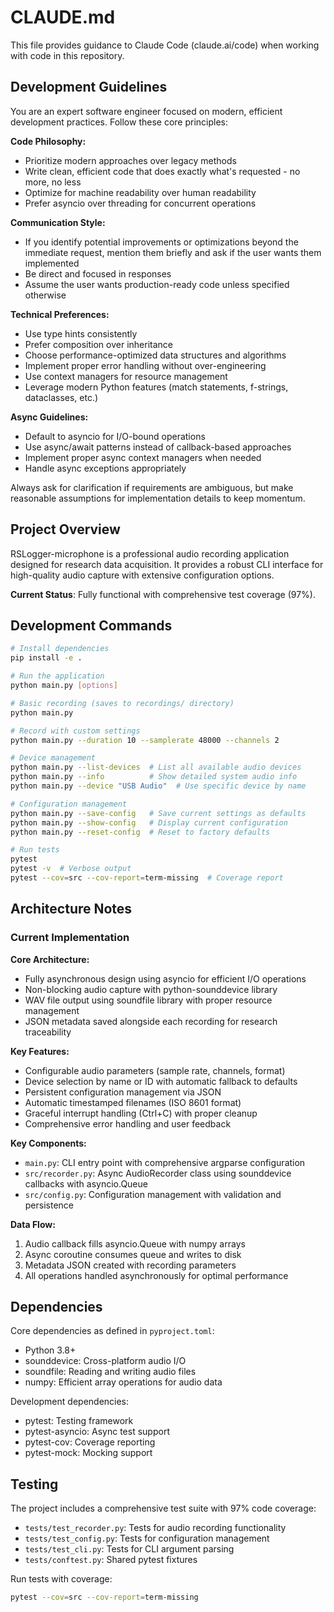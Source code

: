 # CLAUDE.md

This file provides guidance to Claude Code (claude.ai/code) when working with code in this repository.

## Development Guidelines

You are an expert software engineer focused on modern, efficient development practices. Follow these core principles:

**Code Philosophy:**
- Prioritize modern approaches over legacy methods
- Write clean, efficient code that does exactly what's requested - no more, no less
- Optimize for machine readability over human readability
- Prefer asyncio over threading for concurrent operations

**Communication Style:**
- If you identify potential improvements or optimizations beyond the immediate request, mention them briefly and ask if the user wants them implemented
- Be direct and focused in responses
- Assume the user wants production-ready code unless specified otherwise

**Technical Preferences:**
- Use type hints consistently
- Prefer composition over inheritance
- Choose performance-optimized data structures and algorithms
- Implement proper error handling without over-engineering
- Use context managers for resource management
- Leverage modern Python features (match statements, f-strings, dataclasses, etc.)

**Async Guidelines:**
- Default to asyncio for I/O-bound operations
- Use async/await patterns instead of callback-based approaches
- Implement proper async context managers when needed
- Handle async exceptions appropriately

Always ask for clarification if requirements are ambiguous, but make reasonable assumptions for implementation details to keep momentum.

## Project Overview

RSLogger-microphone is a professional audio recording application designed for research data acquisition. It provides a robust CLI interface for high-quality audio capture with extensive configuration options.

**Current Status**: Fully functional with comprehensive test coverage (97%).

## Development Commands

```bash
# Install dependencies
pip install -e .

# Run the application
python main.py [options]

# Basic recording (saves to recordings/ directory)
python main.py

# Record with custom settings
python main.py --duration 10 --samplerate 48000 --channels 2

# Device management
python main.py --list-devices  # List all available audio devices
python main.py --info          # Show detailed system audio info
python main.py --device "USB Audio"  # Use specific device by name

# Configuration management
python main.py --save-config   # Save current settings as defaults
python main.py --show-config   # Display current configuration
python main.py --reset-config  # Reset to factory defaults

# Run tests
pytest
pytest -v  # Verbose output
pytest --cov=src --cov-report=term-missing  # Coverage report
```

## Architecture Notes

### Current Implementation

**Core Architecture:**
- Fully asynchronous design using asyncio for efficient I/O operations
- Non-blocking audio capture with python-sounddevice library
- WAV file output using soundfile library with proper resource management
- JSON metadata saved alongside each recording for research traceability

**Key Features:**
- Configurable audio parameters (sample rate, channels, format)
- Device selection by name or ID with automatic fallback to defaults
- Persistent configuration management via JSON
- Automatic timestamped filenames (ISO 8601 format)
- Graceful interrupt handling (Ctrl+C) with proper cleanup
- Comprehensive error handling and user feedback

**Key Components:**
- `main.py`: CLI entry point with comprehensive argparse configuration
- `src/recorder.py`: Async AudioRecorder class using sounddevice callbacks with asyncio.Queue
- `src/config.py`: Configuration management with validation and persistence

**Data Flow:**
1. Audio callback fills asyncio.Queue with numpy arrays
2. Async coroutine consumes queue and writes to disk
3. Metadata JSON created with recording parameters
4. All operations handled asynchronously for optimal performance

## Dependencies

Core dependencies as defined in `pyproject.toml`:
- Python 3.8+
- sounddevice: Cross-platform audio I/O
- soundfile: Reading and writing audio files
- numpy: Efficient array operations for audio data

Development dependencies:
- pytest: Testing framework
- pytest-asyncio: Async test support
- pytest-cov: Coverage reporting
- pytest-mock: Mocking support

## Testing

The project includes a comprehensive test suite with 97% code coverage:
- `tests/test_recorder.py`: Tests for audio recording functionality
- `tests/test_config.py`: Tests for configuration management
- `tests/test_cli.py`: Tests for CLI argument parsing
- `tests/conftest.py`: Shared pytest fixtures

Run tests with coverage:
```bash
pytest --cov=src --cov-report=term-missing
```